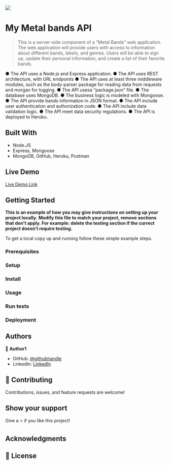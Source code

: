 ![](https://mybands.herokuapp.com/)

# My Metal bands API

> This is a server-side component of a “Metal Bands” web application. The web
application will provide users with access to information about different
bands, labels, and genres. Users will be able to sign up, update their
personal information, and create a list of their favorite bands.


● The API uses a Node.js and Express application.
● The API uses REST architecture, with URL endpoints 
● The API uses at least three middleware modules, such as the body-parser package for
reading data from requests and morgan for logging.
● The API usesa “package.json” file.
● The database uses MongoDB.
● The business logic is modeled with Mongoose.
● The API provide bands information in JSON format.
● The API include user authentication and authorization code.
● The API include data validation logic.
● The API meet data security regulations.
● The API is deployed to Heroku.


## Built With

- Node.JS
- Express, Mongoose
- MongoDB, GitHub, Heroku, Postman

## Live Demo

[Live Demo Link](https://mybands.herokuapp.com/)


## Getting Started

**This is an example of how you may give instructions on setting up your project locally.**
**Modify this file to match your project, remove sections that don't apply. For example: delete the testing section if the currect project doesn't require testing.**


To get a local copy up and running follow these simple example steps.

### Prerequisites

### Setup

### Install

### Usage

### Run tests

### Deployment



## Authors

👤 **Author1**

- GitHub: [@githubhandle](https://github.com/PierrePetitpas)
- LinkedIn: [LinkedIn](https://www.linkedin.com/in/pierre-petitpas-3021861)


## 🤝 Contributing

Contributions, issues, and feature requests are welcome!

## Show your support

Give a ⭐️ if you like this project!

## Acknowledgments


## 📝 License
